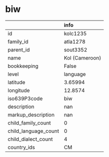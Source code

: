# biw
|                      | info           |
|:---------------------|:---------------|
| id                   | kolc1235       |
| family_id            | atla1278       |
| parent_id            | sout3352       |
| name                 | Kol (Cameroon) |
| bookkeeping          | False          |
| level                | language       |
| latitude             | 3.65994        |
| longitude            | 12.8574        |
| iso639P3code         | biw            |
| description          | nan            |
| markup_description   | nan            |
| child_family_count   | 0              |
| child_language_count | 0              |
| child_dialect_count  | 4              |
| country_ids          | CM             |